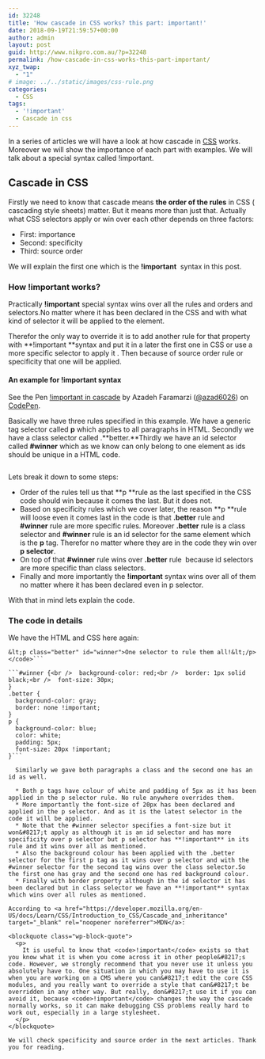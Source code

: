 ```yaml
---
id: 32248
title: 'How cascade in CSS works? this part: important!'
date: 2018-09-19T21:59:57+00:00
author: admin
layout: post
guid: http://www.nikpro.com.au/?p=32248
permalink: /how-cascade-in-css-works-this-part-important/
xyz_twap:
  - "1"
# image: ../../static/images/css-rule.png
categories:
  - CSS
tags:
  - '!important'
  - Cascade in css
---
```

In a series of articles we will have a look at how cascade in [CSS](http://nikpro.com.au/category/css) works. Moreover we will show the importance of each part with examples. We will talk about a special syntax called !important.

## Cascade in CSS

Firstly we need to know that cascade means **the order of the rules** in CSS ( cascading style sheets) matter. But it means more than just that. Actually what CSS selectors apply or win over each other depends on three factors:

  * First: importance
  * Second: specificity
  * Third: source order

We will explain the first one which is the **!important**  syntax in this post.

### How **!important** works?

Practically **!important** special syntax wins over all the rules and orders and selectors.No matter where it has been declared in the CSS and with what kind of selector it will be applied to the element. 

Therefor the only way to override it is to add another rule for that property with **!important **syntax and put it in a later the first one in CSS or use a more specific selector to apply it . Then because of source order rule or specificity that one will be applied.

#### An example for !important syntax 

<p data-height="400" data-theme-id="0" data-slug-hash="PdXGPM" data-default-tab="css,result" data-user="azad6026" data-pen-title="!important in cascade" class="codepen">
  See the Pen <a href="https://codepen.io/azad6026/pen/PdXGPM/">!important in cascade</a> by Azadeh Faramarzi (<a href="https://codepen.io/azad6026">@azad6026</a>) on <a href="https://codepen.io">CodePen</a>.
</p>

Basically we have three rules specified in this example. We have a generic tag selector called **p** which applies to all paragraphs in HTML. Secondly we have a class selector called .**better.**Thirdly we have an id selector called **#winner** which as we know can only belong to one element as ids should be unique in a HTML code.<figure class="wp-block-image">

<img src="http://www.nikpro.com.auid-vs-class.jpg" alt="" class="wp-image-32249" srcset="http://testgatsby.localid-vs-class.jpg 510w, http://testgatsby.localid-vs-class-300x200.jpg 300w" sizes="(max-width: 510px) 100vw, 510px" /> </figure> 

Lets break it down to some steps:

  * Order of the rules tell us that **p **rule as the last specified in the CSS code should win because it comes the last. But it does not.
  * Based on specificity rules which we cover later, the reason **p **rule will loose even it comes last in the code is that **.better** rule and **#winner** rule are more specific rules. Moreover **.better** rule is a class selector and **#winner** rule is an id selector for the same element which is the **p** tag. Therefor no matter where they are in the code they win over **p selector**.
  * On top of that **#winner** rule wins over **.better** rule  because id selectors are more specific than class selectors.
  * Finally and more importantly the **!important** syntax wins over all of them no matter where it has been declared even in p selector.

With that in mind lets explain the code.

### The code in details

We have the HTML and CSS here again:

```<code>&lt;p class="better">This is a paragraph.&lt;/p>
&lt;p class="better" id="winner">One selector to rule them all!&lt;/p></code>```

```#winner {<br />  background-color: red;<br />  border: 1px solid black;<br />  font-size: 30px;
}
.better {
  background-color: gray;
  border: none !important;
}
p {
  background-color: blue;
  color: white;
  padding: 5px;
  font-size: 20px !important;
}```

  Similarly we gave both paragraphs a class and the second one has an id as well.

  * Both p tags have colour of white and padding of 5px as it has been applied in the p selector rule. No rule anywhere overrides them. 
  * More importantly the font-size of 20px has been declared and applied in the p selector. And as it is the latest selector in the code it will be applied. 
  * Note that the #winner selector specifies a font-size but it won&#8217;t apply as although it is an id selector and has more specificity over p selector but p selector has **!important** in its rule and it wins over all as mentioned.
  * Also the background colour has been applied with the .better selector for the first p tag as it wins over p selector and with the #winner selector for the second tag wins over the class selector.So the first one has gray and the second one has red background colour.
  * Finally with border property although in the id selector it has been declared but in class selector we have an **!important** syntax which wins over all rules as mentioned.

According to <a href="https://developer.mozilla.org/en-US/docs/Learn/CSS/Introduction_to_CSS/Cascade_and_inheritance" target="_blank" rel="noopener noreferrer">MDN</a>:

<blockquote class="wp-block-quote">
  <p>
    It is useful to know that <code>!important</code> exists so that you know what it is when you come across it in other people&#8217;s code. However, we strongly recommend that you never use it unless you absolutely have to. One situation in which you may have to use it is when you are working on a CMS where you can&#8217;t edit the core CSS modules, and you really want to override a style that can&#8217;t be overridden in any other way. But really, don&#8217;t use it if you can avoid it, because <code>!important</code> changes the way the cascade normally works, so it can make debugging CSS problems really hard to work out, especially in a large stylesheet.
  </p>
</blockquote>

We will check specificity and source order in the next articles. Thank you for reading.